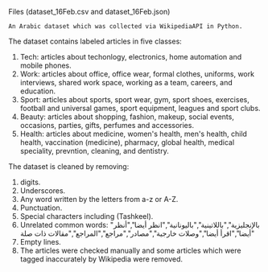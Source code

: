 Files (dataset_16Feb.csv and dataset_16Feb.json)
  
    An Arabic dataset which was collected via WikipediaAPI in Python.

The dataset contains labeled articles in five classes:
1. Tech: articles about techonlogy, electronics, home automation and mobile phones.
2. Work: articles about office, office wear, formal clothes, uniforms, work interviews, shared work space, working as a team, careers, and education.
3. Sport: articles about sports, sport wear, gym, sport shoes, exercises, football and universal games, sport equipment, leagues and sport clubs.
4. Beauty: articles about shopping, fashion, makeup, social events, occasions, parties, gifts, perfumes and accessories.
5. Health: articles about medicine, women's health, men's health, child health, vaccination (medicine), pharmacy, global health, medical speciality, prevntion, cleaning, and dentistry.

The dataset is cleaned by removing:
1. digits.
2. Underscores.
3. Any word written by the letters from a-z or A-Z.
4. Punctuation.
5. Special characters including (Tashkeel).
6. Unrelated common words: "بالإنجليزية","باللاتينية","باليونانية","انظر أيضا","أنظر أيضا","اقرأ أيضا","وصلات خارجية","مصادر","مراجع","المراجع","مقالات ذات صلة"
7. Empty lines.
8. The articles were checked manually and some articles which were tagged inaccurately by Wikipedia were removed. 
